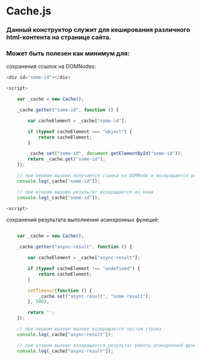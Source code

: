 # Cache.js

### Данный конструктор служит для кеширования различного html-контента на странице сайта.

### Может быть полезен как минимум для:

сохранения ссылок на DOMNodes:
```javascript
<div id="some-id"></div>

<script>

    var _cache = new Cache();

    _cache.getter("some-id", function () {

        var cacheElement = _cache["some-id"];

        if (typeof cacheElement === "object") {
            return cacheElement;
        }

        _cache.set("some-id", document.getElementById("some-id"));
        return _cache.get("some-id");
    });

    // при первом вызове получается ссылка на DOMNode и возвращается результат
    console.log(_cache["some-id"]);

    // при втором вызове результат возвращается из кеша
    console.log(_cache["some-id"]);

<script>
```

cохранения результата выполнения асинхронных функций:
```javascript

    var _cache = new Cache();

    _cache.getter("async-result", function () {

        var cacheElement = _cache["async-result"];

        if (typeof cacheElement !== "undefined") {
            return cacheElement;
        }

        setTimeout(function () {
            _cache.set("async-result", "some result");
        }, 500);

        return '';
    });

    // при первом вызове вызове возвращается пустая строка
    console.log(_cache["async-result"]);

    // при втором вызове возвращается результат работы асинхронной функции
    console.log(_cache["async-result"]);

```

